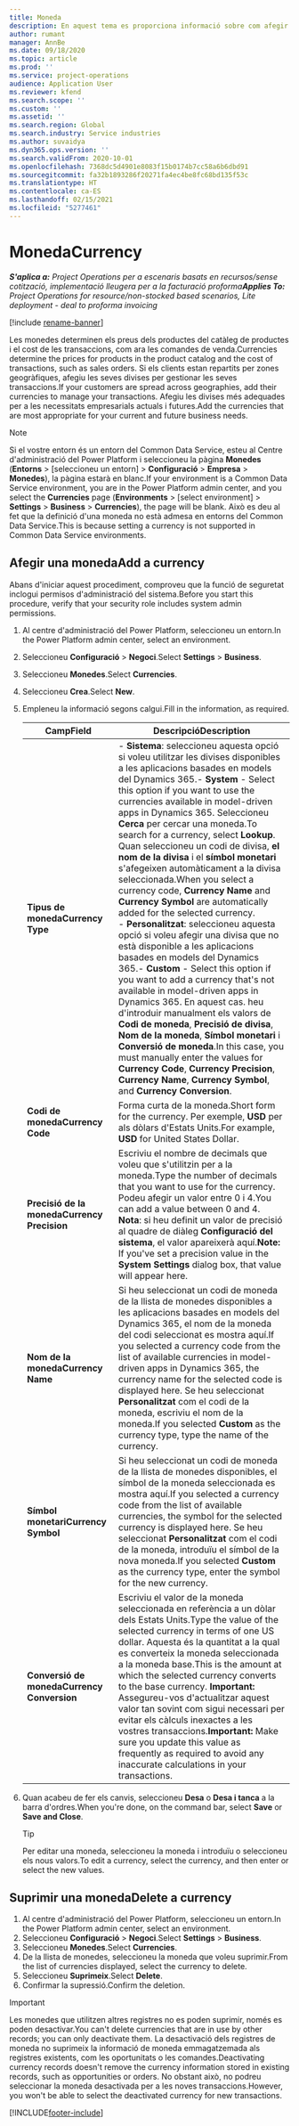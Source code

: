```yaml
---
title: Moneda
description: En aquest tema es proporciona informació sobre com afegir i suprimir els tipus de moneda al Project Operations.
author: rumant
manager: AnnBe
ms.date: 09/18/2020
ms.topic: article
ms.prod: ''
ms.service: project-operations
audience: Application User
ms.reviewer: kfend
ms.search.scope: ''
ms.custom: ''
ms.assetid: ''
ms.search.region: Global
ms.search.industry: Service industries
ms.author: suvaidya
ms.dyn365.ops.version: ''
ms.search.validFrom: 2020-10-01
ms.openlocfilehash: 7368dc5d4901e8083f15b0174b7cc58a6b6dbd91
ms.sourcegitcommit: fa32b1893286f20271fa4ec4be8fc68bd135f53c
ms.translationtype: HT
ms.contentlocale: ca-ES
ms.lasthandoff: 02/15/2021
ms.locfileid: "5277461"
---
```

# <a name="currency"></a><span data-ttu-id="cf931-103">Moneda</span><span class="sxs-lookup"><span data-stu-id="cf931-103">Currency</span></span>

<span data-ttu-id="cf931-104">_**S'aplica a:** Project Operations per a escenaris basats en recursos/sense cotització, implementació lleugera per a la facturació proforma_</span><span class="sxs-lookup"><span data-stu-id="cf931-104">_**Applies To:** Project Operations for resource/non-stocked based scenarios, Lite deployment - deal to proforma invoicing_</span></span>

[!include [rename-banner](~/includes/cc-data-platform-banner.md)]

<span data-ttu-id="cf931-105">Les monedes determinen els preus dels productes del catàleg de productes i el cost de les transaccions, com ara les comandes de venda.</span><span class="sxs-lookup"><span data-stu-id="cf931-105">Currencies determine the prices for products in the product catalog and the cost of transactions, such as sales orders.</span></span> <span data-ttu-id="cf931-106">Si els clients estan repartits per zones geogràfiques, afegiu les seves divises per gestionar les seves transaccions.</span><span class="sxs-lookup"><span data-stu-id="cf931-106">If your customers are spread across geographies, add their currencies to manage your transactions.</span></span> <span data-ttu-id="cf931-107">Afegiu les divises més adequades per a les necessitats empresarials actuals i futures.</span><span class="sxs-lookup"><span data-stu-id="cf931-107">Add the currencies that are most appropriate for your current and future business needs.</span></span>  

> [!NOTE]
> <span data-ttu-id="cf931-108">Si el vostre entorn és un entorn del Common Data Service, esteu al Centre d'administració del Power Platform i seleccioneu la pàgina **Monedes** (**Entorns** > [seleccioneu un entorn] > **Configuració** > **Empresa** > **Monedes**), la pàgina estarà en blanc.</span><span class="sxs-lookup"><span data-stu-id="cf931-108">If your environment is a Common Data Service environment, you are in the Power Platform admin center, and you select the **Currencies** page (**Environments** > [select environment] > **Settings** > **Business** > **Currencies**), the page will be blank.</span></span> <span data-ttu-id="cf931-109">Això es deu al fet que la definició d'una moneda no està admesa en entorns del Common Data Service.</span><span class="sxs-lookup"><span data-stu-id="cf931-109">This is because setting a currency is not supported in Common Data Service environments.</span></span>

## <a name="add-a-currency"></a><span data-ttu-id="cf931-110">Afegir una moneda</span><span class="sxs-lookup"><span data-stu-id="cf931-110">Add a currency</span></span>  
<span data-ttu-id="cf931-111">Abans d'iniciar aquest procediment, comproveu que la funció de seguretat inclogui permisos d'administració del sistema.</span><span class="sxs-lookup"><span data-stu-id="cf931-111">Before you start this procedure, verify that your security role includes system admin permissions.</span></span> 

1. <span data-ttu-id="cf931-112">Al centre d'administració del Power Platform, seleccioneu un entorn.</span><span class="sxs-lookup"><span data-stu-id="cf931-112">In the Power Platform admin center, select an environment.</span></span> 
2. <span data-ttu-id="cf931-113">Seleccioneu **Configuració** > **Negoci**.</span><span class="sxs-lookup"><span data-stu-id="cf931-113">Select **Settings** > **Business**.</span></span>
3. <span data-ttu-id="cf931-114">Seleccioneu **Monedes**.</span><span class="sxs-lookup"><span data-stu-id="cf931-114">Select **Currencies**.</span></span>  
4. <span data-ttu-id="cf931-115">Seleccioneu **Crea**.</span><span class="sxs-lookup"><span data-stu-id="cf931-115">Select **New**.</span></span>  
5. <span data-ttu-id="cf931-116">Empleneu la informació segons calgui.</span><span class="sxs-lookup"><span data-stu-id="cf931-116">Fill in the information, as required.</span></span>  


   |          <span data-ttu-id="cf931-117">Camp</span><span class="sxs-lookup"><span data-stu-id="cf931-117">Field</span></span>          |                                                                                                                                                                                                                                                                                                                                                                            <span data-ttu-id="cf931-118">Descripció</span><span class="sxs-lookup"><span data-stu-id="cf931-118">Description</span></span>                                                                                                                                                                                                                                                                                                                                                                            |
   |-------------------------|-------------------------------------------------------------------------------------------------------------------------------------------------------------------------------------------------------------------------------------------------------------------------------------------------------------------------------------------------------------------------------------------------------------------------------------------------------------------------------------------------------------------------------------------------------------------------------------------------------------------------------------------------------------------------------------------------------------------------------------------------------------------|
   |    <span data-ttu-id="cf931-119">**Tipus de moneda**</span><span class="sxs-lookup"><span data-stu-id="cf931-119">**Currency Type**</span></span>    | <span data-ttu-id="cf931-120">- **Sistema**: seleccioneu aquesta opció si voleu utilitzar les divises disponibles a les aplicacions basades en models del Dynamics 365.</span><span class="sxs-lookup"><span data-stu-id="cf931-120">- **System** - Select this option if you want to use the currencies available in model-driven apps in Dynamics 365.</span></span> <span data-ttu-id="cf931-121">Seleccioneu **Cerca** per cercar una moneda.</span><span class="sxs-lookup"><span data-stu-id="cf931-121">To search for a currency,  select **Lookup**.</span></span> <span data-ttu-id="cf931-122">Quan seleccioneu un codi de divisa, **el nom de la divisa** i el **símbol monetari** s'afegeixen automàticament a la divisa seleccionada.</span><span class="sxs-lookup"><span data-stu-id="cf931-122">When you select a currency code, **Currency Name** and **Currency Symbol** are automatically added for the selected currency.</span></span><br /><span data-ttu-id="cf931-123">- **Personalitzat**: seleccioneu aquesta opció si voleu afegir una divisa que no està disponible a les aplicacions basades en models del Dynamics 365.</span><span class="sxs-lookup"><span data-stu-id="cf931-123">- **Custom** - Select this option if you want to add a currency that's not available in model-driven apps in Dynamics 365.</span></span> <span data-ttu-id="cf931-124">En aquest cas. heu d'introduir manualment els valors de **Codi de moneda**, **Precisió de divisa**, **Nom de la moneda**, **Símbol monetari** i **Conversió de moneda**.</span><span class="sxs-lookup"><span data-stu-id="cf931-124">In this case, you must manually enter the values for **Currency Code**, **Currency Precision**, **Currency Name**, **Currency Symbol**, and **Currency Conversion**.</span></span> |
   |    <span data-ttu-id="cf931-125">**Codi de moneda**</span><span class="sxs-lookup"><span data-stu-id="cf931-125">**Currency Code**</span></span>    |                                                                                                                                                                                                                                                                                                                                            <span data-ttu-id="cf931-126">Forma curta de la moneda.</span><span class="sxs-lookup"><span data-stu-id="cf931-126">Short form for the currency.</span></span> <span data-ttu-id="cf931-127">Per exemple, **USD** per als dòlars d'Estats Units.</span><span class="sxs-lookup"><span data-stu-id="cf931-127">For example, **USD** for United States Dollar.</span></span>                                                                                                                                                                                                                                                                                                                                            |
   | <span data-ttu-id="cf931-128">**Precisió de la moneda**</span><span class="sxs-lookup"><span data-stu-id="cf931-128">**Currency Precision**</span></span>  |                                                                                                                                                                                  <span data-ttu-id="cf931-129">Escriviu el nombre de decimals que voleu que s'utilitzin per a la moneda.</span><span class="sxs-lookup"><span data-stu-id="cf931-129">Type the number of decimals that you want to use for the currency.</span></span>  <span data-ttu-id="cf931-130">Podeu afegir un valor entre 0 i 4.</span><span class="sxs-lookup"><span data-stu-id="cf931-130">You can add a value between 0 and 4.</span></span> <span data-ttu-id="cf931-131">**Nota**: si heu definit un valor de precisió al quadre de diàleg **Configuració del sistema**, el valor apareixerà aquí.</span><span class="sxs-lookup"><span data-stu-id="cf931-131">**Note:**  If you've set a precision value in the **System Settings** dialog box, that value will appear here.</span></span>                                                                                                                                                                                  |
   |    <span data-ttu-id="cf931-132">**Nom de la moneda**</span><span class="sxs-lookup"><span data-stu-id="cf931-132">**Currency Name**</span></span>    |                                                                                                                                                                                                                                         <span data-ttu-id="cf931-133">Si heu seleccionat un codi de moneda de la llista de monedes disponibles a les aplicacions basades en models del Dynamics 365, el nom de la moneda del codi seleccionat es mostra aquí.</span><span class="sxs-lookup"><span data-stu-id="cf931-133">If you selected a currency code from the list of available currencies in model-driven apps in Dynamics 365, the currency name for the selected code is displayed here.</span></span> <span data-ttu-id="cf931-134">Se heu seleccionat **Personalitzat** com el codi de la moneda, escriviu el nom de la moneda.</span><span class="sxs-lookup"><span data-stu-id="cf931-134">If you selected **Custom** as the currency type, type the name of the currency.</span></span>                                                                                                                                                                                                                                          |
   |   <span data-ttu-id="cf931-135">**Símbol monetari**</span><span class="sxs-lookup"><span data-stu-id="cf931-135">**Currency Symbol**</span></span>   |                                                                                                                                                                                                                                                                      <span data-ttu-id="cf931-136">Si heu seleccionat un codi de moneda de la llista de monedes disponibles, el símbol de la moneda seleccionada es mostra aquí.</span><span class="sxs-lookup"><span data-stu-id="cf931-136">If you selected a currency code from the list of available currencies, the symbol for the selected currency is displayed here.</span></span> <span data-ttu-id="cf931-137">Se heu seleccionat **Personalitzat** com el codi de la moneda, introduïu el símbol de la nova moneda.</span><span class="sxs-lookup"><span data-stu-id="cf931-137">If you selected **Custom** as the currency type, enter the symbol for the new currency.</span></span>                                                                                                                                                                                                                                                                       |
   | <span data-ttu-id="cf931-138">**Conversió de moneda**</span><span class="sxs-lookup"><span data-stu-id="cf931-138">**Currency Conversion**</span></span> |                                                                                                                                                                                                                                     <span data-ttu-id="cf931-139">Escriviu el valor de la moneda seleccionada en referència a un dòlar dels Estats Units.</span><span class="sxs-lookup"><span data-stu-id="cf931-139">Type the value of the selected currency in terms of one US dollar.</span></span> <span data-ttu-id="cf931-140">Aquesta és la quantitat a la qual es converteix la moneda seleccionada a la moneda base.</span><span class="sxs-lookup"><span data-stu-id="cf931-140">This is the amount at which the selected currency converts to the base currency.</span></span> <span data-ttu-id="cf931-141">**Important:** Assegureu-vos d'actualitzar aquest valor tan sovint com sigui necessari per evitar els càlculs inexactes a les vostres transaccions.</span><span class="sxs-lookup"><span data-stu-id="cf931-141">**Important:**  Make sure you update this value as frequently as required to avoid any inaccurate calculations in your transactions.</span></span>                                                                                                                                                                                                                                      |


6. <span data-ttu-id="cf931-142">Quan acabeu de fer els canvis, seleccioneu **Desa** o **Desa i tanca** a la barra d'ordres.</span><span class="sxs-lookup"><span data-stu-id="cf931-142">When you're done, on the command bar, select **Save** or **Save and Close**.</span></span>  

   > [!TIP]
   >  <span data-ttu-id="cf931-143">Per editar una moneda, seleccioneu la moneda i introduïu o seleccioneu els nous valors.</span><span class="sxs-lookup"><span data-stu-id="cf931-143">To edit a currency, select the currency, and then enter or select the new values.</span></span>  

## <a name="delete-a-currency"></a><span data-ttu-id="cf931-144">Suprimir una moneda</span><span class="sxs-lookup"><span data-stu-id="cf931-144">Delete a currency</span></span>  

1. <span data-ttu-id="cf931-145">Al centre d'administració del Power Platform, seleccioneu un entorn.</span><span class="sxs-lookup"><span data-stu-id="cf931-145">In the Power Platform admin center, select an environment.</span></span> 
2. <span data-ttu-id="cf931-146">Seleccioneu **Configuració** > **Negoci**.</span><span class="sxs-lookup"><span data-stu-id="cf931-146">Select **Settings** > **Business**.</span></span>
3. <span data-ttu-id="cf931-147">Seleccioneu **Monedes**.</span><span class="sxs-lookup"><span data-stu-id="cf931-147">Select **Currencies**.</span></span>  
4. <span data-ttu-id="cf931-148">De la llista de monedes, seleccioneu la moneda que voleu suprimir.</span><span class="sxs-lookup"><span data-stu-id="cf931-148">From the list of currencies displayed, select the currency to delete.</span></span>  
5. <span data-ttu-id="cf931-149">Seleccioneu **Suprimeix**.</span><span class="sxs-lookup"><span data-stu-id="cf931-149">Select **Delete**.</span></span>  
6. <span data-ttu-id="cf931-150">Confirmar la supressió.</span><span class="sxs-lookup"><span data-stu-id="cf931-150">Confirm the deletion.</span></span>  

> [!IMPORTANT]
>  <span data-ttu-id="cf931-151">Les monedes que utilitzen altres registres no es poden suprimir, només es poden desactivar.</span><span class="sxs-lookup"><span data-stu-id="cf931-151">You can't delete currencies that are in use by other records; you can only deactivate them.</span></span> <span data-ttu-id="cf931-152">La desactivació dels registres de moneda no suprimeix la informació de moneda emmagatzemada als registres existents, com les oportunitats o les comandes.</span><span class="sxs-lookup"><span data-stu-id="cf931-152">Deactivating currency records doesn't remove the currency information stored in existing records, such as opportunities or orders.</span></span> <span data-ttu-id="cf931-153">No obstant això, no podreu seleccionar la moneda desactivada per a les noves transaccions.</span><span class="sxs-lookup"><span data-stu-id="cf931-153">However, you won't be able to select the deactivated currency for new transactions.</span></span>  


[!INCLUDE[footer-include](../includes/footer-banner.md)]